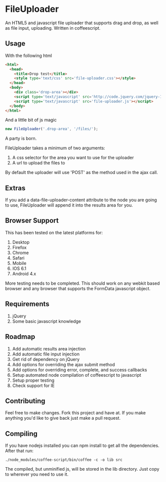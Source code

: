 FileUploader
============

An HTML5 and javascript file uploader that supports drag and drop, as well as file input, uploading. Written in coffeescript.

Usage
-----

With the following html

```html
<html>
  <head>
    <title>Drop test</title>
    <style type='text/css' src='file-uploader.css'></style>
  </head>
  <body>
    <div class='drop-area'></div>
    <script type='text/javascript' src='http://code.jquery.com/jquery-1.9.1.min.js'></script>
    <script type='text/javascript' src='file-uploader.js'></script>
  </body>
</html>
```

And a little bit of js magic

```javascript
new FileUploader('.drop-area', '/files/');
```

A party is born.

FileUploader takes a minimum of two arguments:

1. A css selector for the area you want to use for the uploader
1. A url to upload the files to

By default the uploader will use 'POST' as the method used in the ajax call.

Extras
------

If you add a data-file-uploader-content attribute to the node you are going to use, FileUploader will append it into the results area for you.

Browser Support
---------------

This has been tested on the latest platforms for:

1. Desktop
  1. Firefox
  1. Chrome
  1. Safari
1. Mobile
  1. IOS 6.1
  1. Android 4.x

More testing needs to be completed. This should work on any webkit based browser and any browser that supports the FormData javascript object.

Requirements
------------

1. jQuery
1. Some basic javascript knowledge

Roadmap
-------

1. Add automatic results area injection
1. Add automatic file input injection
1. Get rid of dependency on jQuery
1. Add options for overriding the ajax submit method
1. Add options for overriding error, complete, and success callbacks
1. Setup automated node compilation of coffeescript to javascript
1. Setup proper testing
1. Check support for IE

Contributing
----------

Feel free to make changes. Fork this project and have at. If you make anything you'd like to give back just make a pull request.

Compiling
---------

If you have nodejs installed you can npm install to get all the dependencies. After that run:

```cli
./node_modules/coffee-script/bin/coffee -c -o lib src
```

The compiled, but unminified js, will be stored in the lib directory. Just copy to wherever you need to use it.
